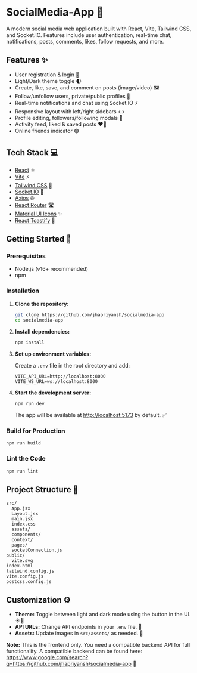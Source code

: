 # SocialMedia-App 📱

A modern social media web application built with React, Vite, Tailwind CSS, and Socket.IO. Features include user authentication, real-time chat, notifications, posts, comments, likes, follow requests, and more.

## Features ✨

- User registration & login 📝
- Light/Dark theme toggle 🌓
- Create, like, save, and comment on posts (image/video) 🖼️
- Follow/unfollow users, private/public profiles 👀
- Real-time notifications and chat using Socket.IO ⚡
- Responsive layout with left/right sidebars ↔️
- Profile editing, followers/following modals 👤
- Activity feed, liked & saved posts ❤️🔖
- Online friends indicator 🟢

## Tech Stack 💻

- [React](https://react.dev/) ⚛️
- [Vite](https://vitejs.dev/) ⚡
- [Tailwind CSS](https://tailwindcss.com/) 🎨
- [Socket.IO](https://socket.io/) 💬
- [Axios](https://axios-http.com/) 🌐
- [React Router](https://reactrouter.com/) 🛣️
- [Material UI Icons](https://mui.com/material-ui/material-icons/) ✨
- [React Toastify](https://fkhadra.github.io/react-toastify/) 🍞

## Getting Started 🚀

### Prerequisites

- Node.js (v16+ recommended)
- npm

### Installation

1.  **Clone the repository:**

    ```sh
    git clone https://github.com/jhapriyansh/socialmedia-app
    cd socialmedia-app
    ```

2.  **Install dependencies:**

    ```sh
    npm install
    ```

3.  **Set up environment variables:**

    Create a `.env` file in the root directory and add:

    ```
    VITE_API_URL=http://localhost:8000
    VITE_WS_URL=ws://localhost:8000
    ```

4.  **Start the development server:**

    ```sh
    npm run dev
    ```

    The app will be available at [http://localhost:5173](https://www.google.com/search?q=http://localhost:5173) by default. ✅

### Build for Production

```sh
npm run build
```

### Lint the Code

```sh
npm run lint
```

## Project Structure 📂

```
src/
  App.jsx
  Layout.jsx
  main.jsx
  index.css
  assets/
  components/
  context/
  pages/
  socketConnection.js
public/
  vite.svg
index.html
tailwind.config.js
vite.config.js
postcss.config.js
```

## Customization ⚙️

- **Theme:** Toggle between light and dark mode using the button in the UI. ☀️🌙
- **API URLs:** Change API endpoints in your `.env` file. 🔗
- **Assets:** Update images in `src/assets/` as needed. 📁

**Note:** This is the frontend only. You need a compatible backend API for full functionality. A compatible backend can be found here: https://www.google.com/search?q=https://github.com/jhapriyansh/socialmedia-app 🤝
